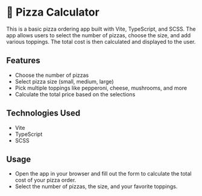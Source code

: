# 🍕 Pizza Calculator

This is a basic pizza ordering app built with Vite, TypeScript, and SCSS. The app allows users to select the number of pizzas, choose the size, and add various toppings. The total cost is then calculated and displayed to the user.

## Features

- Choose the number of pizzas
- Select pizza size (small, medium, large)
- Pick multiple toppings like pepperoni, cheese, mushrooms, and more
- Calculate the total price based on the selections

## Technologies Used

- Vite
- TypeScript
- SCSS

## Usage
- Open the app in your browser and fill out the form to calculate the total cost of your pizza order.
- Select the number of pizzas, the size, and your favorite toppings.

